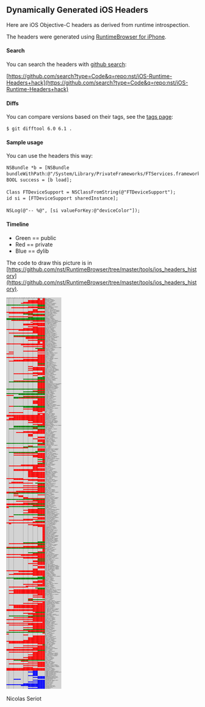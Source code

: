 ## Dynamically Generated iOS Headers

Here are iOS Objective-C headers as derived from runtime introspection.

The headers were generated using [RuntimeBrowser for iPhone](https://github.com/nst/RuntimeBrowser/).

#### Search

You can search the headers with [github search](https://github.com/search):

[https://github.com/search?type=Code&q=repo:nst/iOS-Runtime-Headers+hack](https://github.com/search?type=Code&q=repo:nst/iOS-Runtime-Headers+hack)

#### Diffs

You can compare versions based on their tags, see the [tags page](https://github.com/nst/iOS-Runtime-Headers/tags):

    $ git difftool 6.0 6.1 .

#### Sample usage

You can use the headers this way:

    NSBundle *b = [NSBundle bundleWithPath:@"/System/Library/PrivateFrameworks/FTServices.framework"];
    BOOL success = [b load];
    
    Class FTDeviceSupport = NSClassFromString(@"FTDeviceSupport");
    id si = [FTDeviceSupport sharedInstance];
    
    NSLog(@"-- %@", [si valueForKey:@"deviceColor"]);
    
#### Timeline

- Green == public
- Red == private
- Blue == dylib

The code to draw this picture is in [https://github.com/nst/RuntimeBrowser/tree/master/tools/ios_headers_history](https://github.com/nst/RuntimeBrowser/tree/master/tools/ios_headers_history).

![iOS Frameworks](ios_frameworks.png)

Nicolas Seriot